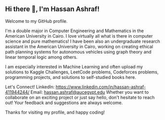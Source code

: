 ## Hi there 👋, I'm Hassan Ashraf!
Welcome to my GitHub profile.

I'm a double major in Computer Engineering and Mathematics in the American University in Cairo. I love virtually all what is there in computer science and pure mathematics! I have been also an undergraduate research assistant in the American University in Cairo, working on creating ethical path planning systems for autonomous vehicles using graph theory and linear temporal logic among others.

I am especially interested in Machine Learning and often upload my solutions to Kaggle Challenges, LeetCode problems, Codeforces problems, programming projects, and solutions to self-studied books here.

Let's Connect!
LinkedIn: https://www.linkedin.com/in/hassan-ashraf-411944244/
Email: hassan.ashraf@aucegypt.edu
Whether you want to collaborate on an exciting project or just say hello, don't hesitate to reach out! Your feedback and suggestions are always welcome.

Thanks for visiting my profile, and happy coding!

